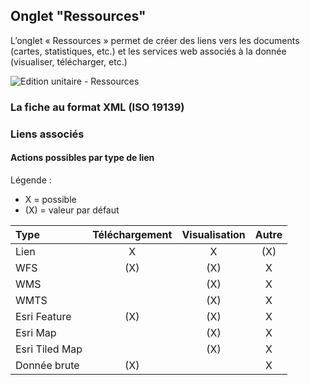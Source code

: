## Onglet "Ressources"

L’onglet « Ressources » permet de créer des liens vers les documents (cartes, statistiques, etc.) et les services web associés à la donnée (visualiser, télécharger, etc.)


![Edition unitaire - Ressources](/fr/images/inv_edit_one_linkedResources.png "L'édition unitaire - onglet Ressources")

### La fiche au format XML (ISO 19139)


### Liens associés




#### Actions possibles par type de lien

Légende :
* X = possible
* (X) = valeur par défaut

| Type           | Téléchargement | Visualisation | Autre |
| :------------- | :------------: | :-----------: | :---: |
| Lien           | X              | X             | (X)   |
| WFS            | (X)            | (X)           | X     |
| WMS            |                | (X)           | X     |
| WMTS           |                | (X)           | X     |
| Esri Feature   | (X)            | (X)           | X     |
| Esri Map       |                | (X)           | X     |
| Esri Tiled Map |                | (X)           | X     |
| Donnée brute   | (X)            |               | X     |

